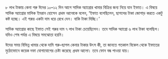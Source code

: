 ৮ লাখ টাকায় কেনা গরু ঈদের ১০–১২ দিন আগে সাদিক অ্যাগ্রোর খামার বিক্রির জন্য নিয়ে যান ইফাত। এ বিষয়ে সাদিক অ্যাগ্রোর মালিক ইমরান হোসেন *প্রথম আলো*কে বলেন, ‘ইফাত বলেছিলেন, ছাগলের টাকা জোগাড় করতে একটু কষ্ট হচ্ছে। এই গরুর একটা দাম ধরে রেখে দেন। বাকি টাকা দিচ্ছি।’

সাদিক অ্যাগ্রোর কাছে ইফাত সেই গরুর দাম ৭ লাখ টাকা চেয়েছিলেন। তবে সাদিক অ্যাগ্রো ৬ লাখ টাকা বলেছিল। যদিও শেষ পর্যন্ত এ বিষয়ে সমঝোতা হয়নি। 

ঈদের সময় বিভিন্ন খামার থেকে দামি গরু–ছাগল কেনার টাকার উৎস কী, তা জানতে গতকাল বিকেল থেকে ইফাতের মুঠোফোনে কয়েক দফা যোগাযোগের চেষ্টা করেছে *প্রথম আলো*। তবে ফোন বন্ধ পাওয়া যায়।
